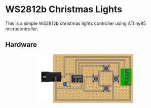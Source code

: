 # WS2812b Christmas Lights

This is a simple WS2812b christmas lights controller using ATtiny85 microcontroller.

## Hardware

<p align="center"><img src="hw/ws2812b_bb.png" width="60%"></p>

